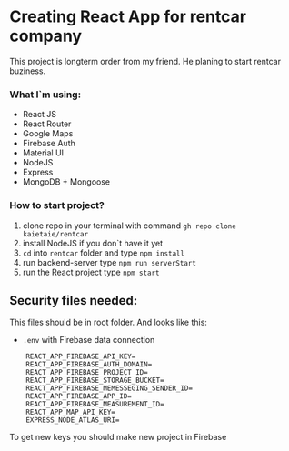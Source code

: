 # Creating React App for rentcar company

This project is longterm order from my friend. He planing to start rentcar buziness. 

### What I`m using:
* React JS
* React Router
* Google Maps
* Firebase Auth
* Material UI
* NodeJS 
* Express
* MongoDB + Mongoose

### How to start project?

1. clone repo in your terminal with command `gh repo clone kaietaie/rentcar`
2. install NodeJS if you don`t have it yet
3. `cd` into `rentcar` folder and type `npm install`
4. run backend-server type `npm run serverStart`
5. run the React project type `npm start`

## Security files needed:
This files should be in root folder. And looks like this: 
* `.env` with Firebase data connection

```
    REACT_APP_FIREBASE_API_KEY=
    REACT_APP_FIREBASE_AUTH_DOMAIN=
    REACT_APP_FIREBASE_PROJECT_ID=
    REACT_APP_FIREBASE_STORAGE_BUCKET=
    REACT_APP_FIREBASE_MEMESSEGING_SENDER_ID=
    REACT_APP_FIREBASE_APP_ID=
    REACT_APP_FIREBASE_MEASUREMENT_ID=
    REACT_APP_MAP_API_KEY=
    EXPRESS_NODE_ATLAS_URI=
```

To get new keys you should make new project in Firebase
